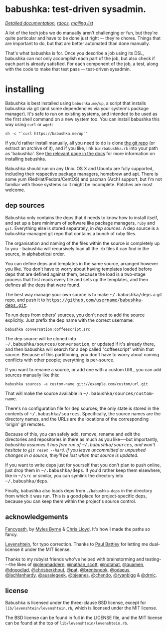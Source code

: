 # babushka: test-driven sysadmin.

_[Detailed documentation](http://babushka.me), [rdocs](http://babushka.me/rdoc), [mailing list](http://babushka.me/mailing_list)_

A lot of the tech jobs we do manually aren't challenging or fun, but they're quite particular and have to be done just right -- they're chores. Things that are important to do, but that are better automated than done manually.

That's what babushka is for. Once you describe a job using its DSL, babushka can not only accomplish each part of the job, but also check if each part is already satisfied. For each component of the job, a test, along with the code to make that test pass -- test-driven sysadmin.


# installing

Babushka is best installed using `babushka.me/up`, a script that installs babushka via git (and some dependencies via your system's package manager). It's safe to run on existing systems, and intended to be used as the first shell command on a new system too. You can install babushka this way using `curl` or `wget`:

    sh -c "`curl https://babushka.me/up`"

If you'd rather install manually, all you need to do is clone [the git repo](https://github.com/benhoskings/babushka) (or extract an archive of it), and if you like, link `bin/babushka.rb` into your path as 'babushka'. See [the relevant page in the docs](http://babushka.me/installing) for more information on installing babushka.

Babushka should run on any Unix. OS X and Ubuntu are fully supported, including their respective package managers, homebrew and apt. There is some yum (RedHat/Fedora/CentOS) and pacman (Arch) support, but I'm not familiar with those systems so it might be incomplete. Patches are most welcome.


## dep sources

Babushka only contains the deps that it needs to know how to install itself, and set up a bare minimum of software like package managers, `ruby` and `git`. Everything else is stored separately, in _dep sources_. A dep source is a babushka-managed git repo that contains a bunch of ruby files.

The organisation and naming of the files within the source is completely up to you - babushka will recursively load all the .rb files it can find in the source, in alphabetical order.

You can define deps and templates in the same source, arranged however you like. You don't have to worry about having templates loaded before deps that are defined against them, because the load is a two-stage process that first reads every file and sets up the templates, and then defines all the deps that were found.

The best way manage your own source is to make <tt>~/.babushka/deps</tt> a git repo, and push it to <tt>https://github.com/username/babushka-deps.git</tt>.

To run deps from others' sources, you don't need to add the source explicitly. Just prefix the dep name with the correct username:

    babushka conversation:coffeescript.src

The dep source will be cloned into <tt>~/.babushka/sources/conversation</tt>, or updated if it's already there, and then babushka will search for a dep called "coffeescript" within that source. Because of this partitioning, you don't have to worry about naming conflicts with other people; everything is per-source.

If you want to rename a source, or add one with a custom URL, you can add sources manually like this:

    babushka sources -a custom-name git://example.com/custom/url.git

That will make the source available in <tt>~/.babushka/sources/custom-name</tt>.

There's no configuration file for dep sources; the only state is stored in the contents of <tt>~/.babushka/sources</tt>. Specifically, the source names are the directory names, and the URLs are the locations of the corresponding 'origin' git remotes.

Because of this, you can safely add, remove, rename and edit the directories and repositories in there as much as you like---but importantly, *babushka assumes it has free run of <tt>~/.babushka/sources</tt>, and won't hesitate to `git reset --hard`. If you leave uncommitted or unpushed changes in a source, they'll be lost when that source is updated.*

If you want to write deps just for yourself that you don't plan to push online, just drop them in <tt>~/.babushka/deps</tt>. If you'd rather keep them elsewhere, like in <tt>~/src</tt> or similar, you can symlink the directory into <tt>~/.babushka/deps</tt>.

Finally, babushka also loads deps from `./babushka-deps` in the directory from which it was run. This is a good place for project-specific deps, because you can keep them within the project's source control.


## acknowledgements

[Fancypath](http://github.com/tred/fancypath/), by [Myles Byrne](http://www.myles.id.au/) & [Chris Lloyd](http://thelincolnshirepoacher.com/). It's how I made the paths so fancy.

[Levenshtein](http://raa.ruby-lang.org/project/levenshtein/), for typo correction. Thanks to [Paul Battley](http://twitter.com/threedaymonk) for letting me dual-license it under the MIT license.

Thanks to my rubyist friends who've helped with brainstorming and testing---the likes of
[@glenmaddern](http://twitter.com/glenmaddern),
[@nathan_scott](http://twitter.com/nathan_scott),
[@notahat](http://twitter.com/notahat),
[@quamen](http://twitter.com/quamen),
[@dgoodlad](http://twitter.com/dgoodlad),
[@chrisberkhout](http://twitter.com/chrisberkhout),
[@pat](http://twitter.com/pat),
[@brentsnook](http://twitter.com/brentsnook),
[@odaeus](http://twitter.com/odaeus),
[@lachlanhardy](http://twitter.com/lachlanhardy),
[@aussiegeek](http://twitter.com/aussiegeek),
[@bjeanes](http://twitter.com/bjeanes),
[@chendo](http://twitter.com/chendo),
[@ryanbigg](http://twitter.com/ryanbigg) &
[@drnic](http://twitter.com/drnic).


## license

Babushka is licensed under the three-clause BSD license, except for `lib/levenshtein/levenshtein.rb`, which is licensed under the MIT license.

The BSD license can be found in full in the LICENSE file, and the MIT license can be found at the top of `lib/levenshtein/levenshtein.rb`.
